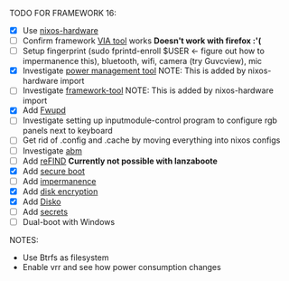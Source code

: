 TODO FOR FRAMEWORK 16:
- [x] Use [nixos-hardware](https://github.com/NixOS/nixos-hardware/tree/master/framework/16-inch/7040-amd)
- [ ] Confirm framework [VIA tool](https://keyboard.frame.work/) works **Doesn't work with firefox :'(**
- [ ] Setup fingerprint (sudo fprintd-enroll $USER <- figure out how to impermanence this), bluetooth, wifi, camera (try Guvcview), mic
- [x] Investigate [power management tool](https://gitlab.freedesktop.org/upower/power-profiles-daemon) NOTE: This is added by nixos-hardware import
- [ ] Investigate [framework-tool](https://github.com/FrameworkComputer/framework-system) NOTE: This is added by nixos-hardware import
- [x] Add [Fwupd](https://wiki.nixos.org/wiki/Fwupd)
- [ ] Investigate setting up inputmodule-control program to configure rgb panels next to keyboard
- [ ] Get rid of .config and .cache by moving everything into nixos configs
- [ ] Investigate [abm](https://community.frame.work/t/adaptive-backlight-management-abm/41055)
- [ ] Add [reFIND](https://nixos.wiki/wiki/REFInd) **Currently not possible with lanzaboote**
- [x] Add [secure boot](https://github.com/nix-community/lanzaboote/blob/master/docs/QUICK_START.md)
- [ ] Add [impermanence](https://nixos.wiki/wiki/Impermanence)
- [x] Add [disk encryption](https://nixos.wiki/wiki/Full_Disk_Encryption)
- [x] Add [Disko](https://nixos.wiki/wiki/Disko)
- [ ] Add [secrets](https://github.com/Mic92/sops-nix)
- [ ] Dual-boot with Windows

NOTES:
- Use Btrfs as filesystem
- Enable vrr and see how power consumption changes
